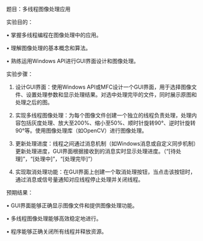 题目：多线程图像处理应用

实验目的：

•   掌握多线程编程在图像处理中的应用。

•   理解图像处理的基本概念和算法。

•   熟练运用Windows API进行GUI界面设计和图像处理。

实验步骤：

1.  设计GUI界面：使用Windows API或MFC设计一个GUI界面，用于选择图像文件、设置处理参数和显示处理结果。对选中处理完毕的文件，同时展示原图和处理之后的图。

2.  实现多线程图像处理：为每个图像文件创建一个独立的线程负责处理，处理内容包括灰度处理、放大至200%、缩小至50%、顺时针旋转90°、逆时针旋转90°等。使用图像处理库（如OpenCV）进行图像处理。

3.  更新处理进度：线程之间通过消息机制（如Windows消息或自定义同步机制）更新处理进度，GUI界面根据接收到的消息实时显示处理进度。（“[待处理]”，“[处理中]”，“[处理完毕]”）

4.  实现取消处理功能：在GUI界面上创建一个取消处理按钮，当点击该按钮时，通过消息或信号量通知对应线程停止处理并关闭线程。

预期结果：

•   GUI界面能够正确显示图像文件和提供图像处理功能。

•   多线程图像处理能够高效稳定地进行。

•   程序能够正确关闭所有线程并释放资源。


